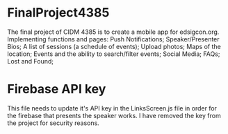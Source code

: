 # FinalProject4385
The final project of CIDM 4385 is to create a mobile app for edsigcon.org. Implementing functions and pages: Push Notifications; Speaker/Presenter Bios; A list of sessions (a schedule of events); Upload photos; Maps of the location; Events and the ability to search/filter events; Social Media; FAQs; Lost and Found;

# Firebase API key
This file needs to update it's API key in the LinksScreen.js file in order for the firebase that presents the speaker works. I have removed the key from the project for security reasons.
